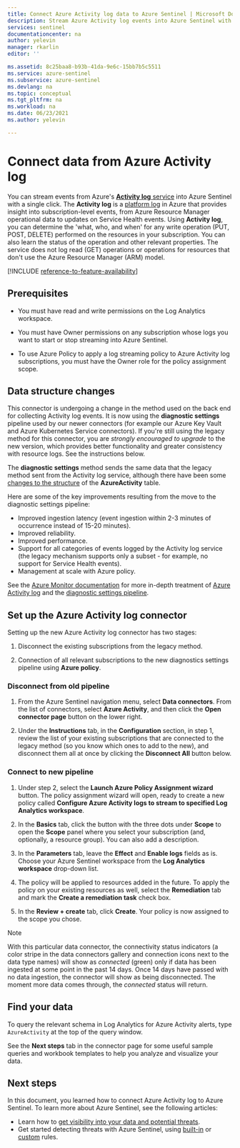 ```yaml
---
title: Connect Azure Activity log data to Azure Sentinel | Microsoft Docs
description: Stream Azure Activity log events into Azure Sentinel with a single click. The Activity log service records and displays subscription-level events across Azure.
services: sentinel
documentationcenter: na
author: yelevin
manager: rkarlin
editor: ''

ms.assetid: 8c25baa8-b93b-41da-9e6c-15bb7b5c5511
ms.service: azure-sentinel
ms.subservice: azure-sentinel
ms.devlang: na
ms.topic: conceptual
ms.tgt_pltfrm: na
ms.workload: na
ms.date: 06/23/2021
ms.author: yelevin

---
```

# Connect data from Azure Activity log

You can stream events from Azure's [**Activity log** service](../azure-monitor/essentials/activity-log.md) into Azure Sentinel with a single click. The **Activity log** is a [platform log](../azure-monitor/essentials/platform-logs-overview.md) in Azure that provides insight into subscription-level events, from Azure Resource Manager operational data to updates on Service Health events. Using **Activity log**, you can determine the 'what, who, and when' for any write operation (PUT, POST, DELETE) performed on the resources in your subscription. You can also learn the status of the operation and other relevant properties. The service does not log read (GET) operations or operations for resources that don't use the Azure Resource Manager (ARM) model.

[!INCLUDE [reference-to-feature-availability](includes/reference-to-feature-availability.md)]

## Prerequisites

- You must have read and write permissions on the Log Analytics workspace.

- You must have Owner permissions on any subscription whose logs you want to start or stop streaming into Azure Sentinel.

- To use Azure Policy to apply a log streaming policy to Azure Activity log subscriptions, you must have the Owner role for the policy assignment scope.

## Data structure changes

This connector is undergoing a change in the method used on the back end for collecting Activity log events. It is now using the **diagnostic settings** pipeline used by our newer connectors (for example our Azure Key Vault and Azure Kubernetes Service connectors). If you're still using the legacy method for this connector, you are *strongly encouraged to upgrade* to the new version, which provides better functionality and greater consistency with resource logs. See the instructions below.

The **diagnostic settings** method sends the same data that the legacy method sent from the Activity log service, although there have been some [changes to the structure](../azure-monitor/essentials/activity-log.md#data-structure-changes) of the **AzureActivity** table.

Here are some of the key improvements resulting from the move to the diagnostic settings pipeline:
- Improved ingestion latency (event ingestion within 2-3 minutes of occurrence instead of 15-20 minutes).
- Improved reliability.
- Improved performance.
- Support for all categories of events logged by the Activity log service (the legacy mechanism supports only a subset - for example, no support for Service Health events).
- Management at scale with Azure policy.

See the [Azure Monitor documentation](../azure-monitor/logs/data-platform-logs.md) for more in-depth treatment of [Azure Activity log](../azure-monitor/essentials/activity-log.md) and the [diagnostic settings pipeline](../azure-monitor/essentials/diagnostic-settings.md).

## Set up the Azure Activity log connector

Setting up the new Azure Activity log connector has two stages:
1. Disconnect the existing subscriptions from the legacy method.

1. Connection of all relevant subscriptions to the new diagnostics settings pipeline using **Azure policy**.

### Disconnect from old pipeline

1. From the Azure Sentinel navigation menu, select **Data connectors**. From the list of connectors, select **Azure Activity**, and then click the **Open connector page** button on the lower right.

1. Under the **Instructions** tab, in the **Configuration** section, in step 1, review the list of your existing subscriptions that are connected to the legacy method (so you know which ones to add to the new), and disconnect them all at once by clicking the **Disconnect All** button below.

### Connect to new pipeline

1. Under step 2, select the **Launch Azure Policy Assignment wizard** button. The policy assignment wizard will open, ready to create a new policy called **Configure Azure Activity logs to stream to specified Log Analytics workspace**.

1. In the **Basics** tab, click the button with the three dots under **Scope** to open the **Scope** panel where you select your subscription (and, optionally, a resource group). You can also add a description.

1. In the **Parameters** tab, leave the **Effect** and **Enable logs** fields as is. Choose your Azure Sentinel workspace from the **Log Analytics workspace** drop-down list.

1. The policy will be applied to resources added in the future. To apply the policy on your existing resources as well, select the **Remediation** tab and mark the **Create a remediation task** check box.

1. In the **Review + create** tab, click **Create**. Your policy is now assigned to the scope you chose.

> [!NOTE]
>
> With this particular data connector, the connectivity status indicators (a color stripe in the data connectors gallery and connection icons next to the data type names) will show as *connected* (green) only if data has been ingested at some point in the past 14 days. Once 14 days have passed with no data ingestion, the connector will show as being disconnected. The moment more data comes through, the *connected* status will return.

## Find your data

To query the relevant schema in Log Analytics for Azure Activity alerts, type `AzureActivity` at the top of the query window.

See the **Next steps** tab in the connector page for some useful sample queries and workbook templates to help you analyze and visualize your data.

## Next steps
In this document, you learned how to connect Azure Activity log to Azure Sentinel. To learn more about Azure Sentinel, see the following articles:
- Learn how to [get visibility into your data and potential threats](quickstart-get-visibility.md).
- Get started detecting threats with Azure Sentinel, using [built-in](tutorial-detect-threats-built-in.md) or [custom](tutorial-detect-threats-custom.md) rules.
